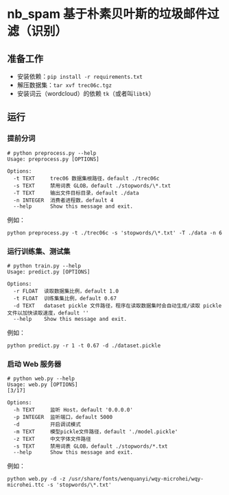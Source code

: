 # nb_spam 基于朴素贝叶斯的垃圾邮件过滤（识别）

## 准备工作
- 安装依赖：`pip install -r requirements.txt`
- 解压数据集：`tar xvf trec06c.tgz`
- 安装词云（wordcloud）的依赖 `tk`（或者叫`libtk`）


## 运行

### 提前分词
```shell
# python preprocess.py --help
Usage: preprocess.py [OPTIONS]

Options:
  -t TEXT     trec06 数据集根路径，default ./trec06c
  -s TEXT     禁用词表 GLOB，default ./stopwords/\*.txt
  -T TEXT     输出文件目标目录，default ./data
  -n INTEGER  消费者进程数，default 4
  --help      Show this message and exit.
```
例如：
```shell
python preprocess.py -t ./trec06c -s 'stopwords/\*.txt' -T ./data -n 6
```

### 运行训练集、测试集
```shell
# python train.py --help                            
Usage: predict.py [OPTIONS]

Options:
  -r FLOAT  读取数据集比例，default 1.0
  -t FLOAT  训练集集比例，default 0.67
  -d TEXT   dataset pickle 文件路径，程序在读取数据集时会自动生成/读取 pickle 文件以加快读取速度，default ''
  --help    Show this message and exit.
```
例如：
```shell
python predict.py -r 1 -t 0.67 -d ./dataset.pickle
```

### 启动 Web 服务器
```shell
# python web.py --help                                                        
Usage: web.py [OPTIONS]                                                                                                                                          [3/17]
                                                                                   
Options:                      
  -h TEXT     监听 Host，default '0.0.0.0'            
  -p INTEGER  监听端口，default 5000                                               
  -d          开启调试模式
  -m TEXT     模型pickle文件路径，default './model.pickle'
  -z TEXT     中文字体文件路径           
  -s TEXT     禁用词表 GLOB，default ./stopwords/*.txt
  --help      Show this message and exit. 
```
例如：
```shell
python web.py -d -z /usr/share/fonts/wenquanyi/wqy-microhei/wqy-microhei.ttc -s 'stopwords/\*.txt'
```